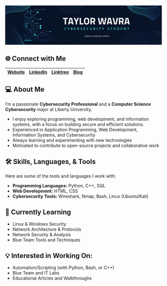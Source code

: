 ![Taylor Wavra](assets/banner_TaylorWavra.png)

## 🌐 Connect with Me
| [Website](https://taylorwavra-eak71po.gamma.site/) | [LinkedIn](https://www.linkedin.com/in/taylor-wavra/) | [Linktree](https://linktr.ee/taywave03) | [Blog](https://medium.com/@taylorwavra) |
|---|---|---|---|

## 💻 About Me
I’m a passionate **Cybersecurity Professional** and a **Computer Science Cybersecurity** major at Liberty University.  
- I enjoy exploring programming, web development, and information systems, with a focus on building secure and efficient solutions.
- Experienced in Application Programming, Web Development, Information Systems, and Cybersecurity
- Always learning and experimenting with new technologies
- Motivated to contribute to open-source projects and collaborative work
## 🛠️ Skills, Languages, & Tools
Here are some of the tools and languages I work with:

- **Programming Languages:** Python, C++, SQL  
- **Web Development:** HTML, CSS  
- **Cybersecurity Tools:** Wireshark, Nmap, Bash, Linux (Ubuntu/Kali)
## 🌱 Currently Learning
- Linux & Windows Security
- Network Architecture & Protocols  
- Network Security & Analysis
- Blue Team Tools and Techniques

## 💡 Interested in Working On:
- Automation/Scripting (with Python, Bash, or C++)
- Blue Team and IT Labs
- Educational Articles and Walkthroughs

<!-- 
Certifications:

-->


<!--
![tryhackme stats](https://raw.githubusercontent.com/taywave/taywave/master/assets/thm_propic.png)

**taywave/taywave** is a ✨ _special_ ✨ repository because its `README.md` (this file) appears on your GitHub profile.

Here are some ideas to get you started:

- 🔭 I’m currently working on ...
- 🌱 I’m currently learning ...
- 👯 I’m looking to collaborate on ...
- 🤔 I’m looking for help with ...
- 💬 Ask me about ...
- 📫 How to reach me: ...
- 😄 Pronouns: ...
- ⚡ Fun fact: ...
-->



